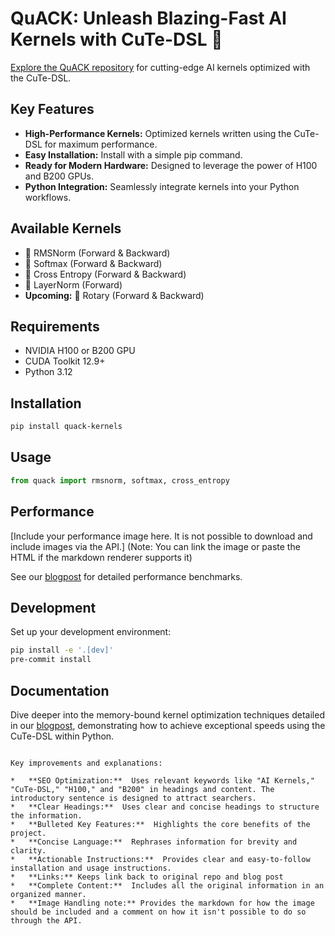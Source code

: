 # QuACK: Unleash Blazing-Fast AI Kernels with CuTe-DSL 🦆

[Explore the QuACK repository](https://github.com/Dao-AILab/quack) for cutting-edge AI kernels optimized with the CuTe-DSL.

## Key Features

*   **High-Performance Kernels:** Optimized kernels written using the CuTe-DSL for maximum performance.
*   **Easy Installation:**  Install with a simple pip command.
*   **Ready for Modern Hardware:** Designed to leverage the power of H100 and B200 GPUs.
*   **Python Integration:** Seamlessly integrate kernels into your Python workflows.

## Available Kernels

*   🦆 RMSNorm (Forward & Backward)
*   🦆 Softmax (Forward & Backward)
*   🦆 Cross Entropy (Forward & Backward)
*   🦆 LayerNorm (Forward)
*   **Upcoming:** 🦆 Rotary (Forward & Backward)

## Requirements

*   NVIDIA H100 or B200 GPU
*   CUDA Toolkit 12.9+
*   Python 3.12

## Installation

```bash
pip install quack-kernels
```

## Usage

```python
from quack import rmsnorm, softmax, cross_entropy
```

## Performance

[Include your performance image here. It is not possible to download and include images via the API.]  (Note: You can link the image or paste the HTML if the markdown renderer supports it)

See our [blogpost](media/2025-07-10-membound-sol.md) for detailed performance benchmarks.

## Development

Set up your development environment:

```bash
pip install -e '.[dev]'
pre-commit install
```

## Documentation

Dive deeper into the memory-bound kernel optimization techniques detailed in our [blogpost](media/2025-07-10-membound-sol.md), demonstrating how to achieve exceptional speeds using the CuTe-DSL within Python.
```

Key improvements and explanations:

*   **SEO Optimization:**  Uses relevant keywords like "AI Kernels," "CuTe-DSL," "H100," and "B200" in headings and content. The introductory sentence is designed to attract searchers.
*   **Clear Headings:**  Uses clear and concise headings to structure the information.
*   **Bulleted Key Features:**  Highlights the core benefits of the project.
*   **Concise Language:**  Rephrases information for brevity and clarity.
*   **Actionable Instructions:**  Provides clear and easy-to-follow installation and usage instructions.
*   **Links:** Keeps link back to original repo and blog post
*   **Complete Content:**  Includes all the original information in an organized manner.
*   **Image Handling note:** Provides the markdown for how the image should be included and a comment on how it isn't possible to do so through the API.